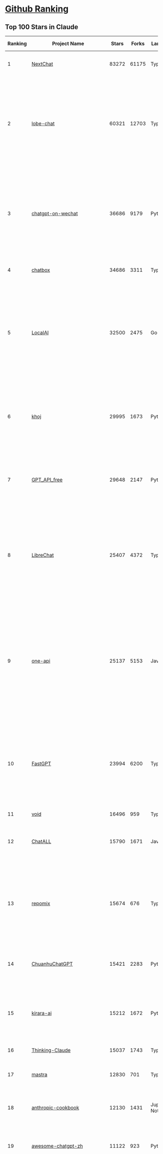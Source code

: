 [Github Ranking](../README.md)
==========

## Top 100 Stars in Claude

| Ranking | Project Name | Stars | Forks | Language | Open Issues | Description | Last Commit |
| ------- | ------------ | ----- | ----- | -------- | ----------- | ----------- | ----------- |
| 1 | [NextChat](https://github.com/ChatGPTNextWeb/NextChat) | 83272 | 61175 | TypeScript | 629 | ✨ Light and Fast AI Assistant. Support: Web \| iOS \| MacOS \| Android \|  Linux \| Windows | 2025-04-19T08:00:42Z |
| 2 | [lobe-chat](https://github.com/lobehub/lobe-chat) | 60321 | 12703 | TypeScript | 737 | 🤯 Lobe Chat - an open-source, modern-design AI chat framework. Supports Multi AI Providers( OpenAI / Claude 3 / Gemini / Ollama / DeepSeek / Qwen), Knowledge Base (file upload / knowledge management / RAG ), Multi-Modals (Plugins/Artifacts) and Thinking. One-click FREE deployment of your private ChatGPT/ Claude / DeepSeek application. | 2025-05-11T03:46:49Z |
| 3 | [chatgpt-on-wechat](https://github.com/zhayujie/chatgpt-on-wechat) | 36686 | 9179 | Python | 290 | 基于大模型搭建的聊天机器人，同时支持 微信公众号、企业微信应用、飞书、钉钉 等接入，可选择GPT4.1/GPT-4o/GPT-o1/ DeepSeek/Claude/文心一言/讯飞星火/通义千问/ Gemini/GLM-4/Kimi/LinkAI，能处理文本、语音和图片，访问操作系统和互联网，支持基于自有知识库进行定制企业智能客服。 | 2025-04-20T09:22:54Z |
| 4 | [chatbox](https://github.com/chatboxai/chatbox) | 34686 | 3311 | TypeScript | 678 | User-friendly Desktop Client App for AI Models/LLMs (GPT, Claude, Gemini, Ollama...) | 2025-04-27T14:53:01Z |
| 5 | [LocalAI](https://github.com/mudler/LocalAI) | 32500 | 2475 | Go | 439 | :robot: The free, Open Source alternative to OpenAI, Claude and others. Self-hosted and local-first. Drop-in replacement for OpenAI,  running on consumer-grade hardware. No GPU required. Runs gguf, transformers, diffusers and many more models architectures. Features: Generate Text, Audio, Video, Images, Voice Cloning, Distributed, P2P inference | 2025-05-10T20:24:04Z |
| 6 | [khoj](https://github.com/khoj-ai/khoj) | 29995 | 1673 | Python | 68 | Your AI second brain. Self-hostable. Get answers from the web or your docs. Build custom agents, schedule automations, do deep research. Turn any online or local LLM into your personal, autonomous AI (gpt, claude, gemini, llama, qwen, mistral). Get started - free. | 2025-05-10T09:32:25Z |
| 7 | [GPT_API_free](https://github.com/chatanywhere/GPT_API_free) | 29648 | 2147 | Python | 10 | Free ChatGPT&DeepSeek API Key，免费ChatGPT&DeepSeek API。免费接入DeepSeek API和GPT4 API，支持 gpt \| deepseek \| claude \| gemini \| grok 等排名靠前的常用大模型。 | 2025-04-19T03:10:33Z |
| 8 | [LibreChat](https://github.com/danny-avila/LibreChat) | 25407 | 4372 | TypeScript | 142 | Enhanced ChatGPT Clone: Features Agents, DeepSeek, Anthropic, AWS, OpenAI, Assistants API, Azure, Groq, o1, GPT-4o, Mistral, OpenRouter, Vertex AI, Gemini, Artifacts, AI model switching, message search, Code Interpreter, langchain, DALL-E-3, OpenAPI Actions, Functions, Secure Multi-User Auth, Presets, open-source for self-hosting. Active project. | 2025-05-10T13:02:04Z |
| 9 | [one-api](https://github.com/songquanpeng/one-api) | 25137 | 5153 | JavaScript | 853 | LLM API 管理 & 分发系统，支持 OpenAI、Azure、Anthropic Claude、Google Gemini、DeepSeek、字节豆包、ChatGLM、文心一言、讯飞星火、通义千问、360 智脑、腾讯混元等主流模型，统一 API 适配，可用于 key 管理与二次分发。单可执行文件，提供 Docker 镜像，一键部署，开箱即用。LLM API management & key redistribution system, unifying multiple providers under a single API. Single binary, Docker-ready, with an English UI. | 2025-02-21T11:30:22Z |
| 10 | [FastGPT](https://github.com/labring/FastGPT) | 23994 | 6200 | TypeScript | 517 | FastGPT is a knowledge-based platform built on the LLMs, offers a comprehensive suite of out-of-the-box capabilities such as data processing, RAG retrieval, and visual AI workflow orchestration, letting you easily develop and deploy complex question-answering systems without the need for extensive setup or configuration. | 2025-05-09T09:34:08Z |
| 11 | [void](https://github.com/voideditor/void) | 16496 | 959 | TypeScript | 79 | None | 2025-05-11T01:10:34Z |
| 12 | [ChatALL](https://github.com/ai-shifu/ChatALL) | 15790 | 1671 | JavaScript | 222 |  Concurrently chat with ChatGPT, Bing Chat, Bard, Alpaca, Vicuna, Claude, ChatGLM, MOSS, 讯飞星火, 文心一言 and more, discover the best answers | 2025-04-20T18:12:53Z |
| 13 | [repomix](https://github.com/yamadashy/repomix) | 15674 | 676 | TypeScript | 80 | 📦 Repomix (formerly Repopack) is a powerful tool that packs your entire repository into a single, AI-friendly file. Perfect for when you need to feed your codebase to Large Language Models (LLMs) or other AI tools like Claude, ChatGPT, DeepSeek, Perplexity, Gemini, Gemma, Llama, Grok, and more. | 2025-05-10T15:26:34Z |
| 14 | [ChuanhuChatGPT](https://github.com/GaiZhenbiao/ChuanhuChatGPT) | 15421 | 2283 | Python | 122 | GUI for ChatGPT API and many LLMs. Supports agents, file-based QA, GPT finetuning and query with web search. All with a neat UI. | 2025-03-13T09:36:38Z |
| 15 | [kirara-ai](https://github.com/lss233/kirara-ai) | 15212 | 1672 | Python | 154 | 🤖 可 DIY 的 多模态 AI 聊天机器人 \| 🚀 快速接入 微信、 QQ、Telegram、等聊天平台 \| 🦈支持DeepSeek、Grok、Claude、Ollama、Gemini、OpenAI \| 工作流系统、网页搜索、AI画图、人设调教、虚拟女仆、语音对话 \|  | 2025-05-05T19:42:48Z |
| 16 | [Thinking-Claude](https://github.com/richards199999/Thinking-Claude) | 15037 | 1743 | TypeScript | 0 | Let your Claude able to think | 2025-03-10T04:02:46Z |
| 17 | [mastra](https://github.com/mastra-ai/mastra) | 12830 | 701 | TypeScript | 83 | The TypeScript AI agent framework. ⚡ Assistants, RAG, observability. Supports any LLM: GPT-4, Claude, Gemini, Llama. | 2025-05-11T03:36:56Z |
| 18 | [anthropic-cookbook](https://github.com/anthropics/anthropic-cookbook) | 12130 | 1431 | Jupyter Notebook | 29 | A collection of notebooks/recipes showcasing some fun and effective ways of using Claude. | 2025-04-17T17:17:25Z |
| 19 | [awesome-chatgpt-zh](https://github.com/EmbraceAGI/awesome-chatgpt-zh) | 11122 | 923 | Python | 0 | ChatGPT 中文指南🔥，ChatGPT 中文调教指南，指令指南，应用开发指南，精选资源清单，更好的使用 chatGPT 让你的生产力 up up up! 🚀 | 2024-11-05T10:24:21Z |
| 20 | [LangBot](https://github.com/RockChinQ/LangBot) | 10994 | 826 | Python | 94 | 😎简单易用、🧩丰富生态 - 大模型原生即时通信机器人平台 \| 适配 QQ / 微信（企业微信、个人微信）/ 飞书 / 钉钉 / Discord / Telegram / Slack 等平台 \| 支持 ChatGPT、DeepSeek、Dify、Claude、Gemini、xAI、PPIO、Ollama、LM Studio、阿里云百炼、火山方舟、SiliconFlow、Qwen、Moonshot、ChatGLM、SillyTraven、MCP 等 LLM 的机器人 / Agent \| LLM-based instant messaging bots platform, supports Discord, Telegram, WeChat, Lark, DingTalk, QQ, Slack | 2025-05-10T12:58:51Z |
| 21 | [claude-engineer](https://github.com/Doriandarko/claude-engineer) | 10987 | 1165 | Python | 12 | Claude Engineer is an interactive command-line interface (CLI) that leverages the power of Anthropic's Claude-3.5-Sonnet model to assist with software development tasks.This framework enables Claude to generate and manage its own tools, continuously expanding its capabilities through conversation. Available both as a CLI and a modern web interface | 2024-12-12T22:08:15Z |
| 22 | [claude-code](https://github.com/anthropics/claude-code) | 8488 | 458 | Shell | 365 | Claude Code is an agentic coding tool that lives in your terminal, understands your codebase, and helps you code faster by executing routine tasks, explaining complex code, and handling git workflows - all through natural language commands. | 2025-05-09T16:05:52Z |
| 23 | [claude-task-master](https://github.com/eyaltoledano/claude-task-master) | 8367 | 863 | JavaScript | 83 | An AI-powered task-management system you can drop into Cursor, Lovable, Windsurf, Roo, and others. | 2025-05-08T23:34:04Z |
| 24 | [coai](https://github.com/coaidev/coai) | 8316 | 1114 | TypeScript | 19 | 🚀 Next Generation AI One-Stop Internationalization Solution. 🚀 下一代 AI 一站式 B/C 端解决方案，支持 OpenAI，Midjourney，Claude，讯飞星火，Stable Diffusion，DALL·E，ChatGLM，通义千问，腾讯混元，360 智脑，百川 AI，火山方舟，新必应，Gemini，Moonshot 等模型，支持对话分享，自定义预设，云端同步，模型市场，支持弹性计费和订阅计划模式，支持图片解析，支持联网搜索，支持模型缓存，丰富美观的后台管理与仪表盘数据统计。 | 2025-04-30T19:12:53Z |
| 25 | [Noi](https://github.com/lencx/Noi) | 7503 | 565 | JavaScript | 147 | 🚀 Power Your World with AI - Explore, Extend, Empower. | 2025-05-01T02:21:25Z |
| 26 | [Upsonic](https://github.com/Upsonic/Upsonic) | 7435 | 691 | Python | 39 | The most reliable AI agent framework that supports MCP. | 2025-05-05T17:53:17Z |
| 27 | [new-api](https://github.com/QuantumNous/new-api) | 7307 | 1426 | Go | 170 | AI模型接口管理与分发系统，支持将多种大模型转为统一格式调用，支持OpenAI、Claude等格式，可供个人或者企业内部管理与分发渠道使用，本项目基于One API二次开发。🍥 The next-generation LLM gateway and AI asset management system supports multiple languages. | 2025-05-10T07:53:53Z |
| 28 | [aichat](https://github.com/sigoden/aichat) | 6680 | 433 | Rust | 1 | All-in-one LLM CLI tool featuring Shell Assistant, Chat-REPL, RAG, AI Tools & Agents, with access to OpenAI, Claude, Gemini, Ollama, Groq, and more. | 2025-05-09T00:17:24Z |
| 29 | [BlackFriday-GPTs-Prompts](https://github.com/friuns2/BlackFriday-GPTs-Prompts) | 6649 | 1031 | None | 87 | List of free GPTs that doesn't require plus subscription  | 2024-11-08T11:03:14Z |
| 30 | [opencommit](https://github.com/di-sukharev/opencommit) | 6626 | 353 | JavaScript | 149 | GPT wrapper for git — generate commit messages with an LLM in 1 sec — works best with Claude 3.5 — supports local models too | 2025-05-03T09:06:21Z |
| 31 | [promptfoo](https://github.com/promptfoo/promptfoo) | 6490 | 527 | TypeScript | 159 | Test your prompts, agents, and RAGs. Red teaming, pentesting, and vulnerability scanning for LLMs. Compare performance of GPT, Claude, Gemini, Llama, and more. Simple declarative configs with command line and CI/CD integration. | 2025-05-10T14:55:41Z |
| 32 | [llamacoder](https://github.com/Nutlope/llamacoder) | 5982 | 1394 | TypeScript | 43 | Open source Claude Artifacts – built with Llama 3.1 405B | 2025-04-08T15:15:38Z |
| 33 | [deep-searcher](https://github.com/zilliztech/deep-searcher) | 5900 | 576 | Python | 31 | Open Source Deep Research Alternative to Reason and Search on Private Data. Written in Python. | 2025-05-09T03:25:40Z |
| 34 | [code2prompt](https://github.com/mufeedvh/code2prompt) | 5595 | 316 | MDX | 8 | A CLI tool to convert your codebase into a single LLM prompt with source tree, prompt templating, and token counting. | 2025-05-05T19:07:06Z |
| 35 | [fragments](https://github.com/e2b-dev/fragments) | 5337 | 694 | TypeScript | 7 | Open-source Next.js template for building apps that are fully generated by AI. By E2B. | 2025-04-23T11:55:37Z |
| 36 | [opencompass](https://github.com/open-compass/opencompass) | 5318 | 563 | Python | 302 | OpenCompass is an LLM evaluation platform, supporting a wide range of models (Llama3, Mistral, InternLM2,GPT-4,LLaMa2, Qwen,GLM, Claude, etc) over 100+ datasets. | 2025-05-09T08:58:55Z |
| 37 | [deepclaude](https://github.com/getAsterisk/deepclaude) | 5096 | 402 | Rust | 45 | A high-performance LLM inference API and Chat UI that integrates DeepSeek R1's CoT reasoning traces with Anthropic Claude models. | 2025-02-04T22:55:51Z |
| 38 | [fastapi_mcp](https://github.com/tadata-org/fastapi_mcp) | 4578 | 383 | Python | 38 | Expose your FastAPI endpoints as Model Context Protocol (MCP) tools, with Auth! | 2025-04-28T16:01:55Z |
| 39 | [GodMode](https://github.com/smol-ai/GodMode) | 4259 | 336 | TypeScript | 50 | AI Chat Browser: Fast, Full webapp access to ChatGPT / Claude / Bard / Bing / Llama2! I use this 20 times a day. | 2024-07-29T00:31:03Z |
| 40 | [maestro](https://github.com/Doriandarko/maestro) | 4226 | 653 | Python | 32 | A framework for Claude Opus to intelligently orchestrate subagents. | 2024-07-01T06:49:15Z |
| 41 | [bot-on-anything](https://github.com/zhayujie/bot-on-anything) | 4070 | 926 | Python | 263 | A large model-based chatbot builder that can quickly integrate AI models (including ChatGPT, Claude, Gemini) into various software applications (such as Telegram, Gmail, Slack, and websites). | 2025-01-03T14:13:51Z |
| 42 | [obsidian-smart-connections](https://github.com/brianpetro/obsidian-smart-connections) | 3631 | 209 | JavaScript | 356 | Chat with your notes & see links to related content with AI embeddings. Use local models or 100+ via APIs like Claude, Gemini, ChatGPT & Llama 3 | 2025-05-09T00:47:43Z |
| 43 | [codecompanion.nvim](https://github.com/olimorris/codecompanion.nvim) | 3626 | 207 | Lua | 1 | ✨ AI-powered coding, seamlessly in Neovim | 2025-05-10T19:48:53Z |
| 44 | [casibase](https://github.com/casibase/casibase) | 3587 | 420 | Go | 28 | ⚡️AI Cloud OS: Open-source enterprise-level AI knowledge base and MCP (model-context-protocol)/A2A (agent-to-agent) management platform with admin UI, user management and Single-Sign-On⚡️, supports ChatGPT, Claude, Llama, Ollama, HuggingFace, etc., chat bot demo: https://ai.casibase.com, admin UI demo: https://ai-admin.casibase.com | 2025-05-10T18:02:58Z |
| 45 | [mcp-playwright](https://github.com/executeautomation/mcp-playwright) | 3474 | 281 | TypeScript | 22 | Playwright Model Context Protocol Server - Tool to automate Browsers and APIs in Claude Desktop, Cline, Cursor IDE and More 🔌 | 2025-05-11T03:18:31Z |
| 46 | [every-chatgpt-gui](https://github.com/billmei/every-chatgpt-gui) | 3460 | 244 | None | 4 | Every front-end GUI client for ChatGPT, Claude, and other LLMs | 2025-05-07T03:25:44Z |
| 47 | [free-llm-api-resources](https://github.com/cheahjs/free-llm-api-resources) | 3151 | 275 | Python | 5 | A list of free LLM inference resources accessible via API. | 2025-05-11T01:39:10Z |
| 48 | [firecrawl-mcp-server](https://github.com/mendableai/firecrawl-mcp-server) | 3032 | 280 | JavaScript | 24 | Official Firecrawl MCP Server - Adds powerful web scraping to Cursor, Claude and any other LLM clients. | 2025-05-10T17:54:33Z |
| 49 | [Awesome-ChatGPT-prompts-ZH_CN](https://github.com/L1Xu4n/Awesome-ChatGPT-prompts-ZH_CN) | 3010 | 165 | None | 12 | 如何将ChatGPT调教成一只猫娘 | 2023-07-18T15:57:44Z |
| 50 | [claude-coder](https://github.com/kodu-ai/claude-coder) | 2997 | 140 | TypeScript | 20 | Kodu is an autonomous coding agent that lives in your IDE. It is a VSCode extension that can help you build your dream project step by step by leveraging the latest technologies in automated coding agents  | 2025-04-30T10:21:02Z |
| 51 | [DesktopCommanderMCP](https://github.com/wonderwhy-er/DesktopCommanderMCP) | 2658 | 280 | JavaScript | 23 | This is MCP server for Claude that gives it terminal control, file system search and diff file editing capabilities | 2025-05-07T14:25:53Z |
| 52 | [CL4R1T4S](https://github.com/elder-plinius/CL4R1T4S) | 2588 | 754 | None | 4 | SYSTEM PROMPT TRANSPARENCY FOR ALL - CHATGPT, GEMINI, GROK, CLAUDE, PERPLEXITY, CURSOR, WINDSURF, DEVIN, REPLIT, AND MORE! | 2025-04-28T18:52:46Z |
| 53 | [aide](https://github.com/nicepkg/aide) | 2582 | 178 | TypeScript | 32 | Conquer Any Code in VSCode: One-Click Comments, Conversions, UI-to-Code, and AI Batch Processing of Files! 在 VSCode 中征服任何代码：一键注释、转换、UI 图生成代码、AI 批量处理文件！💪 | 2025-05-06T02:52:46Z |
| 54 | [DeepClaude](https://github.com/ErlichLiu/DeepClaude) | 2570 | 493 | Python | 26 | Unleash Next-Level AI! 🚀  💻 Code Generation: DeepSeek r1 + Claude 3.7 Sonnet - Unparalleled Performance! 📝 Content Creation: DeepSeek r1 + Gemini 2.5 Pro - Superior Quality! 🔌 OpenAI-Compatible. 🌊 Streaming & Non-Streaming Support.  ✨ Experience the Future of AI – Today! Click to Try Now! ✨ | 2025-04-03T11:51:59Z |
| 55 | [poe-api](https://github.com/ading2210/poe-api) | 2501 | 313 | Python | 39 | [UNMAINTAINED] A reverse engineered Python API wrapper for Quora's Poe, which provides free access to ChatGPT, GPT-4, and Claude. | 2023-09-18T04:56:52Z |
| 56 | [opencode](https://github.com/opencode-ai/opencode) | 2418 | 157 | Go | 26 | None | 2025-05-09T17:32:39Z |
| 57 | [awesome-claude-prompts](https://github.com/langgptai/awesome-claude-prompts) | 2380 | 227 | None | 0 | This repo includes Claude prompt curation to use Claude better. | 2025-03-01T00:29:09Z |
| 58 | [VLMEvalKit](https://github.com/open-compass/VLMEvalKit) | 2325 | 356 | Python | 90 | Open-source evaluation toolkit of large multi-modality models (LMMs), support 220+ LMMs, 80+ benchmarks | 2025-05-09T09:57:36Z |
| 59 | [griptape](https://github.com/griptape-ai/griptape) | 2287 | 191 | Python | 60 | Modular Python framework for AI agents and workflows with chain-of-thought reasoning, tools, and memory.  | 2025-05-09T22:35:03Z |
| 60 | [ruby_llm](https://github.com/crmne/ruby_llm) | 2175 | 109 | Ruby | 35 | Stop juggling AI SDKs! RubyLLM offers one delightful Ruby interface for OpenAI, Anthropic, Gemini, Bedrock, OpenRouter, DeepSeek, Ollama & compatible APIs. Chat, Vision, Audio, PDF, Images, Embeddings, Tools, Streaming & Rails integration. | 2025-05-10T19:30:31Z |
| 61 | [git-mcp](https://github.com/idosal/git-mcp) | 2161 | 128 | TypeScript | 17 | Put an end to code hallucinations! GitMCP is a free, open-source, remote MCP server for any GitHub project | 2025-05-08T00:56:53Z |
| 62 | [elia](https://github.com/darrenburns/elia) | 2145 | 131 | Python | 12 | A snappy, keyboard-centric terminal user interface for interacting with large language models. Chat with ChatGPT, Claude, Llama 3, Phi 3, Mistral, Gemma and more. | 2024-10-10T19:12:52Z |
| 63 | [unity-mcp](https://github.com/justinpbarnett/unity-mcp) | 1938 | 271 | C# | 34 | A Unity MCP server that allows MCP clients like Claude Desktop or Cursor to perform Unity Editor actions. | 2025-04-09T13:19:24Z |
| 64 | [Awesome-MCP-ZH](https://github.com/yzfly/Awesome-MCP-ZH) | 1871 | 102 | None | 0 | MCP 资源精选， MCP指南，Claude MCP，MCP Servers, MCP Clients | 2025-04-30T00:32:08Z |
| 65 | [dialoqbase](https://github.com/n4ze3m/dialoqbase) | 1755 | 277 | TypeScript | 39 | Create chatbots with ease | 2024-10-15T14:24:20Z |
| 66 | [awesome-ai-system-prompts](https://github.com/dontriskit/awesome-ai-system-prompts) | 1751 | 212 | TypeScript | 1 | 🧠 Curated collection of system prompts for top AI tools. Perfect for AI agent builders and prompt engineers. Incuding: ChatGPT, Claude, Perplexity, Manus, Claude-Code, Loveable, v0, Grok, same new, windsurf, notion, and MetaAI.  | 2025-05-05T23:36:30Z |
| 67 | [tokencost](https://github.com/AgentOps-AI/tokencost) | 1655 | 75 | Python | 11 | Easy token price estimates for 400+ LLMs. TokenOps. | 2025-05-11T00:31:09Z |
| 68 | [Thinking_in_Java_MindMapping](https://github.com/LjyYano/Thinking_in_Java_MindMapping) | 1605 | 461 | None | 0 | 编程笔记、观影指南、读书笔记、生活感悟、Switch 游戏 | 2025-04-22T07:02:13Z |
| 69 | [papersgpt-for-zotero](https://github.com/papersgpt/papersgpt-for-zotero) | 1584 | 48 | JavaScript | 40 | Zotero chat PDF with AI, DeepSeek, GPT 4.1, ChatGPT, Claude, Gemini, Qwen3 | 2025-04-29T11:15:02Z |
| 70 | [exa-mcp-server](https://github.com/exa-labs/exa-mcp-server) | 1541 | 132 | TypeScript | 6 | Claude can perform Web Search \| Exa with MCP (Model Context Protocol) | 2025-05-08T16:23:57Z |
| 71 | [GalTransl](https://github.com/GalTransl/GalTransl) | 1541 | 103 | Python | 24 | 支持GPT-4/Claude/Deepseek/Sakura等大语言模型的Galgame自动化翻译解决方案  Automated translation solution for visual novels supporting GPT-4/Claude/Deepseek/Sakura | 2025-05-05T23:44:00Z |
| 72 | [DevDocs](https://github.com/cyberagiinc/DevDocs) | 1480 | 140 | TypeScript | 7 | Completely free, private, UI based Tech Documentation MCP server. Designed for coders and software developers in mind. Easily integrate into Cursor, Windsurf, Cline, Roo Code, Claude Desktop App  | 2025-04-28T01:59:07Z |
| 73 | [ax](https://github.com/ax-llm/ax) | 1460 | 110 | TypeScript | 11 | The "official" unofficial DSPy framework. Build LLM powered agents and other workflows, based on the Stanford DSP paper. | 2025-05-03T18:35:29Z |
| 74 | [AIChatWeb](https://github.com/Nanjiren01/AIChatWeb) | 1445 | 398 | TypeScript | 20 | 在ChatGPT-Next-Web的基础上，增加注册登录，额度限制，邀请，敏感词，支付，基于docker一键部署。提供后台管理系统，可配置标题、欢迎词、额度不足提醒、公告 | 2024-07-19T07:23:42Z |
| 75 | [mcp](https://github.com/BrowserMCP/mcp) | 1389 | 74 | TypeScript | 18 | Browser MCP is a Model Context Provider (MCP) server that allows AI applications to control your browser | 2025-04-24T21:49:44Z |
| 76 | [prism](https://github.com/prism-php/prism) | 1366 | 109 | PHP | 23 | A unified interface for working with LLMs in Laravel | 2025-05-05T21:59:50Z |
| 77 | [Agently](https://github.com/AgentEra/Agently) | 1326 | 150 | Python | 27 | [GenAI Application Development Framework]  🚀 Build GenAI application quick and easy 💬 Easy to interact with GenAI agent in code using structure data and chained-calls syntax 🧩 Use Agently Workflow to manage complex GenAI working logic 🔀 Switch to any model without rewrite application code | 2025-05-04T13:37:50Z |
| 78 | [claude-to-chatgpt](https://github.com/jtsang4/claude-to-chatgpt) | 1293 | 152 | Python | 10 | This project converts the API of Anthropic's Claude model to the OpenAI Chat API format. | 2024-08-18T08:35:25Z |
| 79 | [PandoraHelper](https://github.com/nianhua99/PandoraHelper) | 1275 | 174 | TypeScript | 6 | 使用 PandoraHelper 轻松和你的小伙伴共享 ChatGPT Plus/Claude Pro 服务！ | 2025-02-24T09:10:11Z |
| 80 | [codemcp](https://github.com/ezyang/codemcp) | 1271 | 101 | Python | 35 | Coding assistant MCP for Claude Desktop | 2025-05-07T00:02:11Z |
| 81 | [AISuperDomain](https://github.com/win4r/AISuperDomain) | 1270 | 223 | C# | 34 | Aila(AI超元域): The premier AI integration tool for Windows, macOS, and Android. Ask once, get answers from 10+ AIs like ChatGPT, Gemini, Claude3, Copilot, Poe, perplexity and more. Features customizable AI and prompts. | 2025-03-29T13:30:57Z |
| 82 | [modelfusion](https://github.com/vercel/modelfusion) | 1261 | 91 | TypeScript | 33 | The TypeScript library for building AI applications. | 2024-07-19T15:17:19Z |
| 83 | [ChatChat](https://github.com/okisdev/ChatChat) | 1257 | 216 | TypeScript | 3 | Chat Chat, your own unified chat and search to AI platform, with a simple and easy to use interface. | 2025-05-08T23:53:17Z |
| 84 | [aws-genai-llm-chatbot](https://github.com/aws-samples/aws-genai-llm-chatbot) | 1243 | 374 | TypeScript | 26 | A modular and comprehensive solution to deploy a Multi-LLM and Multi-RAG powered chatbot (Amazon Bedrock, Anthropic, HuggingFace, OpenAI, Meta, AI21, Cohere, Mistral) using AWS CDK on AWS | 2025-05-02T08:29:10Z |
| 85 | [spacy-llm](https://github.com/explosion/spacy-llm) | 1241 | 96 | Python | 37 | 🦙 Integrating LLMs into structured NLP pipelines | 2025-01-08T22:26:19Z |
| 86 | [sage](https://github.com/Storia-AI/sage) | 1228 | 110 | Python | 23 | Chat with any codebase in under two minutes \| Fully local or via third-party APIs | 2024-11-11T04:49:34Z |
| 87 | [claude-prompt-generator](https://github.com/aws-samples/claude-prompt-generator) | 1221 | 110 | Python | 1 | None | 2024-10-10T21:34:35Z |
| 88 | [gp.nvim](https://github.com/Robitx/gp.nvim) | 1161 | 98 | Lua | 42 | Gp.nvim (GPT prompt) Neovim AI plugin: ChatGPT sessions & Instructable text/code operations & Speech to text [OpenAI, Ollama, Anthropic, ..] | 2025-04-08T21:18:30Z |
| 89 | [kubb](https://github.com/kubb-labs/kubb) | 1127 | 91 | TypeScript | 13 | The ultimate toolkit for working with APIs. | 2025-05-09T13:05:48Z |
| 90 | [open-computer-use](https://github.com/e2b-dev/open-computer-use) | 1124 | 147 | Python | 6 | AI computer use powered by open source LLMs and E2B Desktop Sandbox | 2025-03-13T07:46:24Z |
| 91 | [bedrock-chat](https://github.com/aws-samples/bedrock-chat) | 1118 | 426 | TypeScript | 112 | AWS-native chatbot using Bedrock | 2025-05-09T05:59:40Z |
| 92 | [APIPark](https://github.com/APIParkLab/APIPark) | 1108 | 156 | TypeScript | 63 | 🦄云原生、超高性能 AI&API网关，LLM API 管理、分发系统、开放平台，支持所有AI API，不限于OpenAI、Azure、Anthropic Claude、Google Gemini、DeepSeek、字节豆包、ChatGLM、文心一言、讯飞星火、通义千问、360 智脑、腾讯混元等主流模型，统一 API 请求和返回，API申请与审批，调用统计、负载均衡、多模型灾备。一键部署，开箱即用。Cloud native, ultra-high performance AI&API gateway, LLM API management, distribution system, open platform, supporting all AI APIs. | 2025-05-06T11:03:08Z |
| 93 | [poe-api-wrapper](https://github.com/snowby666/poe-api-wrapper) | 1079 | 144 | Python | 27 | 👾 A Python API wrapper for Poe.com. With this, you will have free access to GPT-4, Claude, Llama, Gemini, Mistral and more! 🚀 | 2025-03-07T20:07:31Z |
| 94 | [chatgpt-shell](https://github.com/xenodium/chatgpt-shell) | 1039 | 93 | Emacs Lisp | 44 | A multi-llm Emacs shell (ChatGPT, Claude, DeepSeek, Gemini, Kagi, Ollama, Perplexity) + editing integrations | 2025-05-10T10:28:53Z |
| 95 | [langchat](https://github.com/TyCoding/langchat) | 1039 | 214 | Java | 7 | LangChat: Java LLMs/AI Project, Supports Multi AI Providers( Gitee AI/ 智谱清言 / 阿里通义 / 百度千帆 / DeepSeek / 抖音豆包 / 零一万物 / 讯飞星火 / OpenAI / Gemini / Ollama / Azure / Claude 等大模型), Java生态下AI大模型产品解决方案，快速构建企业级AI知识库、AI机器人应用 | 2025-04-03T08:57:02Z |
| 96 | [ChatGPT-Telegram-Bot](https://github.com/yym68686/ChatGPT-Telegram-Bot) | 1024 | 332 | Python | 9 | TeleChat: 🤖️ an AI chat Telegram bot can Web Search Powered by GPT-3.5/4/4 Turbo/4o, DALL·E 3, Groq, Gemini 1.5 Pro/Flash and the official Claude2.1/3/3.5 API using Python on Zeabur, fly.io and Replit. | 2025-05-10T10:49:43Z |
| 97 | [AIaW](https://github.com/NitroRCr/AIaW) | 1020 | 89 | Vue | 12 | AI as Workspace - A better AI (LLM) client. Full-featured, lightweight. Support multiple workspaces, plugin system, cross-platform, local first + real-time cloud sync, Artifacts, MCP \| 更好的 AI 客户端 | 2025-05-06T07:28:31Z |
| 98 | [py-gpt](https://github.com/szczyglis-dev/py-gpt) | 1018 | 193 | Python | 23 | Desktop AI Assistant powered by o1, o3, GPT-4, GPT-4 Vision, Gemini, Claude, Llama 3, DeepSeek, Bielik, DALL-E,  chat, vision, voice control, image generation and analysis, agents, command execution, file upload/download, speech synthesis and recognition, access to Web, memory, presets, assistants, plugins, and more. Linux, Windows, Mac | 2025-03-06T02:28:15Z |
| 99 | [RisuAI](https://github.com/kwaroran/RisuAI) | 1014 | 175 | TypeScript | 69 | Make your own story. User-friendly software for LLM roleplaying | 2025-05-10T11:17:29Z |
| 100 | [generative-ai-use-cases](https://github.com/aws-samples/generative-ai-use-cases) | 1008 | 241 | TypeScript | 44 | Application implementation with business use cases for safely utilizing generative AI in business operations | 2025-05-10T21:04:32Z |

